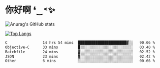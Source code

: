 # 你好啊 ❛‿˂✨

![Anurag's GitHub stats](https://github-readme-stats.vercel.app/api?username=ZombieFly&count_private=true&show_icons=true)

[![Top Langs](https://github-readme-stats.vercel.app/api/top-langs/?username=ZombieFly&layout=compact&count_private=true&hide=Ruby,makefile)](https://github.com/anuraghazra/github-readme-stats)

<!--START_SECTION:waka-->

```txt
C                14 hrs 54 mins  ██████████████████████▓░░   90.06 %
Objective-C      33 mins         █░░░░░░░░░░░░░░░░░░░░░░░░   03.40 %
Batchfile        24 mins         ▓░░░░░░░░░░░░░░░░░░░░░░░░   02.52 %
JSON             23 mins         ▓░░░░░░░░░░░░░░░░░░░░░░░░   02.42 %
Other            6 mins          ░░░░░░░░░░░░░░░░░░░░░░░░░   00.66 %
```

<!--END_SECTION:waka-->
